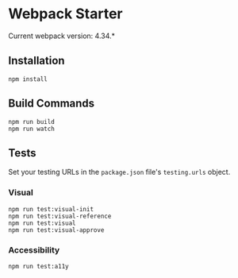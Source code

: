 # Webpack Starter

Current webpack version: 4.34.*

## Installation
```
npm install
```

## Build Commands
```
npm run build
npm run watch
```

## Tests
Set your testing URLs in the `package.json` file's `testing.urls` object.

### Visual

```
npm run test:visual-init
npm run test:visual-reference
npm run test:visual
npm run test:visual-approve
```

### Accessibility

```
npm run test:a11y
```
